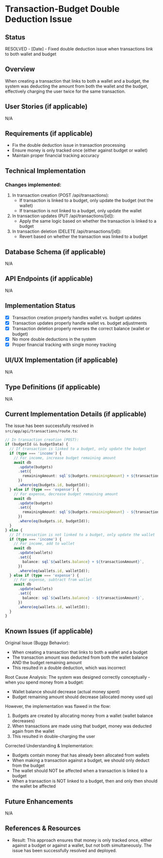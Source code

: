 # Transaction-Budget Double Deduction Issue

## Status
RESOLVED - [Date] - Fixed double deduction issue when transactions link to both wallet and budget

## Overview
When creating a transaction that links to both a wallet and a budget, the system was deducting the amount from both the wallet and the budget, effectively charging the user twice for the same transaction.

## User Stories (if applicable)
N/A

## Requirements (if applicable)
- Fix the double deduction issue in transaction processing
- Ensure money is only tracked once (either against budget or wallet)
- Maintain proper financial tracking accuracy

## Technical Implementation
### Changes implemented:
1. In transaction creation (POST /api/transactions):
   - If transaction is linked to a budget, only update the budget (not the wallet) 
   - If transaction is not linked to a budget, only update the wallet
2. In transaction updates (PUT /api/transactions/[id]):
   - Apply the same logic based on whether the transaction is linked to a budget
3. In transaction deletion (DELETE /api/transactions/[id]):
   - Revert based on whether the transaction was linked to a budget

## Database Schema (if applicable)
N/A

## API Endpoints (if applicable)
N/A

## Implementation Status
- [x] Transaction creation properly handles wallet vs. budget updates
- [x] Transaction updates properly handle wallet vs. budget adjustments
- [x] Transaction deletion properly reverses the correct balance (wallet or budget)
- [x] No more double deductions in the system
- [x] Proper financial tracking with single money tracking

## UI/UX Implementation (if applicable)
N/A

## Type Definitions (if applicable)
N/A

## Current Implementation Details (if applicable)
The issue has been successfully resolved in `src/app/api/transactions/route.ts`:

```typescript
// In transaction creation (POST):
if (budgetId && budgetData) {
  // If transaction is linked to a budget, only update the budget
  if (type === 'income') {
    // For income, increase budget remaining amount
    await db
      .update(budgets)
      .set({
        remainingAmount: sql`${budgets.remainingAmount} + ${transactionAmount}`,
      })
      .where(eq(budgets.id, budgetId));
  } else if (type === 'expense') {
    // For expense, decrease budget remaining amount
    await db
      .update(budgets)
      .set({
        remainingAmount: sql`${budgets.remainingAmount} - ${transactionAmount}`,
      })
      .where(eq(budgets.id, budgetId));
  }
} else {
  // If transaction is not linked to a budget, only update the wallet
  if (type === 'income') {
    // For income, add to wallet
    await db
      .update(wallets)
      .set({
        balance: sql`${wallets.balance} + ${transactionAmount}`,
      })
      .where(eq(wallets.id, walletId));
  } else if (type === 'expense') {
    // For expense, subtract from wallet
    await db
      .update(wallets)
      .set({
        balance: sql`${wallets.balance} - ${transactionAmount}`,
      })
      .where(eq(wallets.id, walletId));
  }
}
```

## Known Issues (if applicable)
Original Issue (Buggy Behavior):
- When creating a transaction that links to both a wallet and a budget
- The transaction amount was deducted from both the wallet balance AND the budget remaining amount
- This resulted in a double deduction, which was incorrect

Root Cause Analysis:
The system was designed correctly conceptually - when you spend money from a budget:
- Wallet balance should decrease (actual money spent)
- Budget remaining amount should decrease (allocated money used up)

However, the implementation was flawed in the flow:
1. Budgets are created by allocating money from a wallet (wallet balance decreases)
2. When transactions are made using that budget, money was deducted again from the wallet
3. This resulted in double-charging the user

Corrected Understanding & Implementation:
- Budgets contain money that has already been allocated from wallets
- When making a transaction against a budget, we should only deduct from the budget
- The wallet should NOT be affected when a transaction is linked to a budget
- When a transaction is NOT linked to a budget, then and only then should the wallet be affected

## Future Enhancements
N/A

## References & Resources
- Result: This approach ensures that money is only tracked once, either against a budget or against a wallet, but not both simultaneously. The issue has been successfully resolved and deployed.